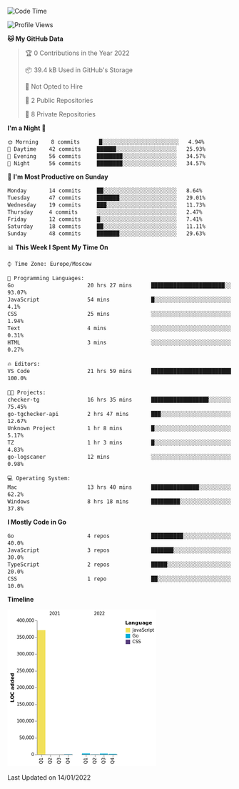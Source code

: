 <!--START_SECTION:waka-->
![Code Time](http://img.shields.io/badge/Code%20Time-106%20hrs%2027%20mins-blue)

![Profile Views](http://img.shields.io/badge/Profile%20Views-0-blue)

**🐱 My GitHub Data** 

> 🏆 0 Contributions in the Year 2022
 > 
> 📦 39.4 kB Used in GitHub's Storage 
 > 
> 🚫 Not Opted to Hire
 > 
> 📜 2 Public Repositories 
 > 
> 🔑 8 Private Repositories  
 > 
**I'm a Night 🦉** 

```text
🌞 Morning    8 commits      █░░░░░░░░░░░░░░░░░░░░░░░░   4.94% 
🌆 Daytime    42 commits     ██████░░░░░░░░░░░░░░░░░░░   25.93% 
🌃 Evening    56 commits     ████████░░░░░░░░░░░░░░░░░   34.57% 
🌙 Night      56 commits     ████████░░░░░░░░░░░░░░░░░   34.57%

```
📅 **I'm Most Productive on Sunday** 

```text
Monday       14 commits     ██░░░░░░░░░░░░░░░░░░░░░░░   8.64% 
Tuesday      47 commits     ███████░░░░░░░░░░░░░░░░░░   29.01% 
Wednesday    19 commits     ███░░░░░░░░░░░░░░░░░░░░░░   11.73% 
Thursday     4 commits      ░░░░░░░░░░░░░░░░░░░░░░░░░   2.47% 
Friday       12 commits     █░░░░░░░░░░░░░░░░░░░░░░░░   7.41% 
Saturday     18 commits     ██░░░░░░░░░░░░░░░░░░░░░░░   11.11% 
Sunday       48 commits     ███████░░░░░░░░░░░░░░░░░░   29.63%

```


📊 **This Week I Spent My Time On** 

```text
⌚︎ Time Zone: Europe/Moscow

💬 Programming Languages: 
Go                       20 hrs 27 mins      ███████████████████████░░   93.07% 
JavaScript               54 mins             █░░░░░░░░░░░░░░░░░░░░░░░░   4.1% 
CSS                      25 mins             ░░░░░░░░░░░░░░░░░░░░░░░░░   1.94% 
Text                     4 mins              ░░░░░░░░░░░░░░░░░░░░░░░░░   0.31% 
HTML                     3 mins              ░░░░░░░░░░░░░░░░░░░░░░░░░   0.27%

🔥 Editors: 
VS Code                  21 hrs 59 mins      █████████████████████████   100.0%

🐱‍💻 Projects: 
checker-tg               16 hrs 35 mins      ██████████████████░░░░░░░   75.45% 
go-tgchecker-api         2 hrs 47 mins       ███░░░░░░░░░░░░░░░░░░░░░░   12.67% 
Unknown Project          1 hr 8 mins         █░░░░░░░░░░░░░░░░░░░░░░░░   5.17% 
TZ                       1 hr 3 mins         █░░░░░░░░░░░░░░░░░░░░░░░░   4.83% 
go-logscaner             12 mins             ░░░░░░░░░░░░░░░░░░░░░░░░░   0.98%

💻 Operating System: 
Mac                      13 hrs 40 mins      ███████████████░░░░░░░░░░   62.2% 
Windows                  8 hrs 18 mins       █████████░░░░░░░░░░░░░░░░   37.8%

```

**I Mostly Code in Go** 

```text
Go                       4 repos             ██████████░░░░░░░░░░░░░░░   40.0% 
JavaScript               3 repos             ███████░░░░░░░░░░░░░░░░░░   30.0% 
TypeScript               2 repos             █████░░░░░░░░░░░░░░░░░░░░   20.0% 
CSS                      1 repo              ██░░░░░░░░░░░░░░░░░░░░░░░   10.0%

```


**Timeline**

![Chart not found](https://raw.githubusercontent.com/jeezft/jeezft/main/charts/bar_graph.png) 


 Last Updated on 14/01/2022
<!--END_SECTION:waka-->
